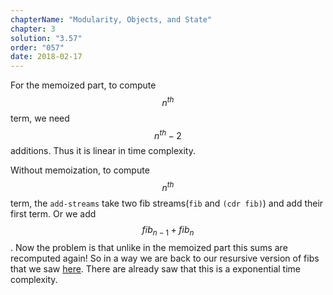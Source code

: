 ```yaml
---
chapterName: "Modularity, Objects, and State"
chapter: 3
solution: "3.57"
order: "057"
date: 2018-02-17 
---
```


For the memoized part, to compute $$\,n^{th}\,$$ term, we need $$\,n^{th} - 2\,$$ additions. Thus it is linear in time complexity.

Without memoization, to compute $$\,n^{th}\,$$ term, the `add-streams` take two fib streams(`fib` and `(cdr fib)`) and add their first term. Or we add $$\,fib_{n-1} + fib_{n}\,$$. Now the problem is that unlike in the memoized part this sums are recomputed again! So in a way we are back to our resursive version of fibs that we saw [here][sicp-ch3]. There are already saw that this is a exponential time complexity.

[sicp-ch3]: https://mitpress.mit.edu/sicp/full-text/book/book-Z-H-11.html#%_sec_1.2.2
